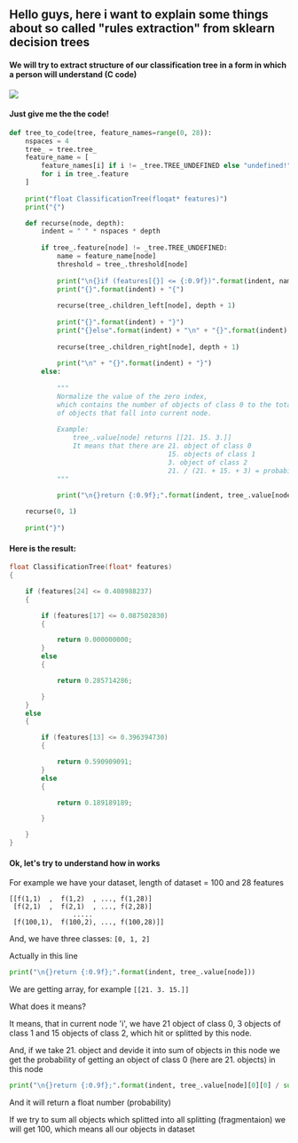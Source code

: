 ## Hello guys, here i want to explain some things about so called "rules extraction" from sklearn decision trees
#### We will try to extract structure of our classification tree in a form in which a person will understand (C code)

![](https://www.simafore.com/hs-fs/hub/64283/file-15380323-png/images/rapidminer-decision-tree-personal-loan-accept.png?t=1496839460448)

#### Just give me the the code!

```Python
def tree_to_code(tree, feature_names=range(0, 28)):
    nspaces = 4
    tree_ = tree.tree_
    feature_name = [
        feature_names[i] if i != _tree.TREE_UNDEFINED else "undefined!"
        for i in tree_.feature
    ]
    
    print("float ClassificationTree(floqat* features)")
    print("{")

    def recurse(node, depth):
        indent = " " * nspaces * depth
        
        if tree_.feature[node] != _tree.TREE_UNDEFINED:
            name = feature_name[node]
            threshold = tree_.threshold[node]
            
            print("\n{}if (features[{}] <= {:0.9f})".format(indent, name, threshold))
            print("{}".format(indent) + "{")
            
            recurse(tree_.children_left[node], depth + 1)
            
            print("{}".format(indent) + "}")
            print("{}else".format(indent) + "\n" + "{}".format(indent) + "{")
            
            recurse(tree_.children_right[node], depth + 1)
            
            print("\n" + "{}".format(indent) + "}")
        else:
            
            """
            Normalize the value of the zero index,
            which contains the number of objects of class 0 to the total number
            of objects that fall into current node.
            
            Example:
                tree_.value[node] returns [[21. 15. 3.]]
                It means that there are 21. object of class 0
                                        15. objects of class 1
                                        3. object of class 2
                                        21. / (21. + 15. + 3) = probability of class 0 in current node
            """
            
            print("\n{}return {:0.9f};".format(indent, tree_.value[node][0][0] / sum(tree_.value[node][0])))

    recurse(0, 1)
    
    print("}")
```

#### Here is the result:

```C++
float ClassificationTree(float* features)
{

    if (features[24] <= 0.408988237)
    {

        if (features[17] <= 0.087502830)
        {

            return 0.000000000;
        }
        else
        {

            return 0.285714286;

        }
    }
    else
    {

        if (features[13] <= 0.396394730)
        {

            return 0.590909091;
        }
        else
        {

            return 0.189189189;

        }

    }
}
```

#### Ok, let's try to understand how in works

For example we have your dataset, length of dataset = 100 and 28 features

```
[[f(1,1)  ,  f(1,2)  , ..., f(1,28)]
 [f(2,1)  ,  f(2,1)  , ..., f(2,28)]
                .....
 [f(100,1),  f(100,2), ..., f(100,28)]]
```
And, we have three classes: ```[0, 1, 2]```

Actually in this line

```Python
print("\n{}return {:0.9f};".format(indent, tree_.value[node]))
```

We are getting array, for example ```[[21. 3. 15.]]```

What does it means?

It means, that in current node 'i', we have 21 object of class 0, 3 objects of class 1 and 15 objects of class 2, 
which hit or splitted by this node.

And, if we take 21. object and devide it into sum of objects in this node we get the probability of getting an object of class 0 (here are 21. objects) in this node

```Python
print("\n{}return {:0.9f};".format(indent, tree_.value[node][0][0] / sum(tree_.value[node][0])))
```

And it will return a float number (probability)

If we try to sum all objects which splitted into all splitting (fragmentaion) we will get 100, which means all our objects in dataset
